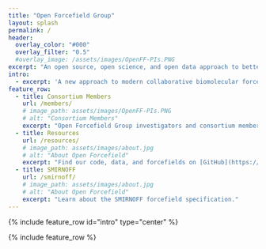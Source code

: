 ```yaml
---
title: "Open Forcefield Group"
layout: splash
permalink: /
header:
  overlay_color: "#000"
  overlay_filter: "0.5"
  #overlay_image: /assets/images/OpenFF-PIs.PNG
excerpt: "An open source, open science, and open data approach to better biomolecular forcefields"
intro:
  - excerpt: 'A new approach to modern collaborative biomolecular forcefield development based on open source software, open science, and high-quality curated open datasets.'
feature_row:
  - title: Consortium Members
    url: /members/
    # image_path: assets/images/OpenFF-PIs.PNG
    # alt: "Consortium Members"
    excerpt: "Open Forcefield Group investigators and consortium members"
  - title: Resources
    url: /resources/
    # image_path: assets/images/about.jpg
    # alt: "About Open Forcefield"
    excerpt: "Find our code, data, and forcefields on [GitHub](https://github.com/openforcefield)."
  - title: SMIRNOFF
    url: /smirnoff/
    # image_path: assets/images/about.jpg
    # alt: "About Open Forcefield"
    excerpt: "Learn about the SMIRNOFF forcefield specification."
---
```


{% include feature_row id="intro" type="center" %}

{% include feature_row %}
